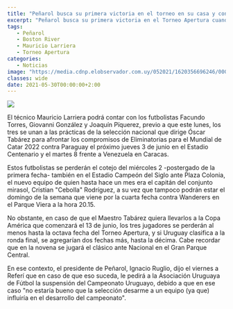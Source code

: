 ```yaml
---
title: "Peñarol busca su primera victoria en el torneo en su casa y contra Boston River"
excerpt: "Peñarol busca su primera victoria en el Torneo Apertura cuando desde la hora 18 reciba a Boston River en el Estadio Campeón del Siglo; Torres, Giovanni y Piquerez, pueden jugar, pero desde el lunes se unirán a la selección"
tags:
   - Peñarol
   - Boston River
   - Mauricio Larriera
   - Torneo Apertura
categories:
   - Noticias
image: "https://media.cdnp.elobservador.com.uy/052021/1620356696246/000_99G39J.jpg?&cw=1170"
classes: wide
date: 2021-05-30T00:00:00+2:00
---
```



<img src="https://media.cdnp.elobservador.com.uy/052021/1620356696246/000_99G39J.jpg?&cw=1170">


El técnico Mauricio Larriera podrá contar con los futbolistas Facundo Torres, Giovanni González y Joaquín Pïquerez, previo a que este lunes, los tres se unan a las prácticas de la selección nacional que dirige Óscar Tabárez para afrontar los compromisos de Eliminatorias para el Mundial de Catar 2022 contra Paraguay el próximo jueves 3 de junio en el Estadio Centenario y el martes 8 frente a Venezuela en Caracas.


Estos futbolistas se perderán el cotejo del miércoles 2 -postergado de la primera fecha- también en el Estadio Campeón del Siglo ante Plaza Colonia, el nuevo equipo de quien hasta hace un mes era el capitán del conjunto mirasol, Cristian "Cebolla" Rodríguez, a su vez que tampoco podrán estar el domingo de la semana que viene por la cuarta fecha contra Wanderers en el Parque Viera a la hora 20.15.


No obstante, en caso de que el Maestro Tabárez quiera llevarlos a la Copa América que comenzará el 13 de junio, los tres jugadores se perderán al menos hasta la octava fecha del Torneo Apertura, y si Uruguay clasifica a la ronda final, se agregarían dos fechas más, hasta la décima. Cabe recordar que en la novena se jugará el clásico ante Nacional en el Gran Parque Central.


En ese contexto, el presidente de Peñarol, Ignacio Ruglio, dijo el viernes a Referí que en caso de que eso suceda, le pedirá a la Asociación Uruguaya de Fútbol la suspensión del Campeonato Uruguayo, debido a que en ese caso "no estaría bueno que la selección desarme a un equipo (ya que) influiría en el desarrollo del campeonato".


